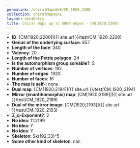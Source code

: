 ```yaml
--- 
 permalink: /chiralMaps6kE/CM_1920_2200 
 collection: chiralMaps6kE
 layout: dataEntry
 title: Chiral maps up to 6000 edges - CM[1920;2200]
---
```


- **ID**: [CM[1920;2200]]({{ site.url }}/test/CM_1920_2200)
- **Genus of the underlying surface**: 857
- **Length of the face**: 240
- **Valency**: 20
- **Length of the Petrie polygon**: 24
- **Is the automorphism group solvable?**: S
- **Number of vertices**: 192
- **Number of edges**: 1920
- **Number of faces**: 16
- **The map is self-**: none
- **Dual map**: [CM[1920;2194]]({{ site.url }}/test/CM_1920_2194)
- **Mirror (enantihomorphic) map**: [CM[1920;2199]]({{ site.url }}/test/CM_1920_2199)
- **Dual of the mirror image**: [CM[1920;2193]]({{ site.url }}/test/CM_1920_2193)
- **Z_q-Exponent?**: 2
- **No idea**:  11:2199
- **No idea**: Y
- **No idea**: Y
- **Skeleton**: Sk(192;33)^5
- **Some other kind of skeleton**: nan
